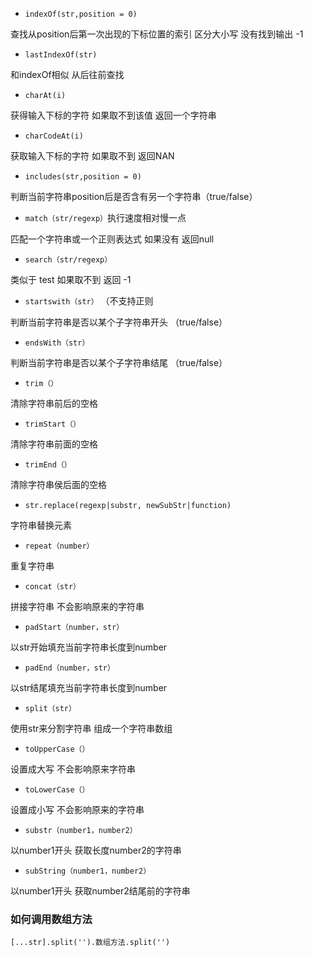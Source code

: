 - `indexOf(str,position = 0)`

查找从position后第一次出现的下标位置的索引 区分大小写 没有找到输出 -1

- `lastIndexOf(str)`

和indexOf相似 从后往前查找

- `charAt(i)`

获得输入下标的字符 如果取不到该值 返回一个字符串

- `charCodeAt(i)`

获取输入下标的字符 如果取不到 返回NAN

- `includes(str,position = 0)`

判断当前字符串position后是否含有另一个字符串（true/false）

- `match（str/regexp）`执行速度相对慢一点

匹配一个字符串或一个正则表达式 如果没有 返回null

- `search（str/regexp）`

类似于 test 如果取不到 返回 -1 

- `startswith（str）` （不支持正则

判断当前字符串是否以某个子字符串开头 （true/false）

- `endsWith（str）`

判断当前字符串是否以某个子字符串结尾 （true/false）

- `trim（）`

清除字符串前后的空格

- `trimStart（）`

清除字符串前面的空格

- `trimEnd（）`

清除字符串侯后面的空格

- `str.replace(regexp|substr, newSubStr|function)`

字符串替换元素

- `repeat（number）`

重复字符串

- `concat（str）`

拼接字符串 不会影响原来的字符串

- `padStart（number，str）`

以str开始填充当前字符串长度到number

- `padEnd（number，str）`

以str结尾填充当前字符串长度到number

- `split（str）`

使用str来分割字符串 组成一个字符串数组

- `toUpperCase（）`

设置成大写 不会影响原来字符串

- `toLowerCase（）`

设置成小写 不会影响原来的字符串

- `substr（number1，number2）`

以number1开头 获取长度number2的字符串

- `subString（number1，number2）`

以number1开头 获取number2结尾前的字符串

### 如何调用数组方法

 `[...str].split('').数组方法.split('')`

